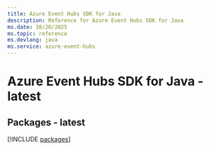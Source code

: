 ```yaml
---
title: Azure Event Hubs SDK for Java
description: Reference for Azure Event Hubs SDK for Java
ms.date: 10/20/2025
ms.topic: reference
ms.devlang: java
ms.service: azure-event-hubs
---
```

# Azure Event Hubs SDK for Java - latest
## Packages - latest
[!INCLUDE [packages](event-hubs-index.md)]